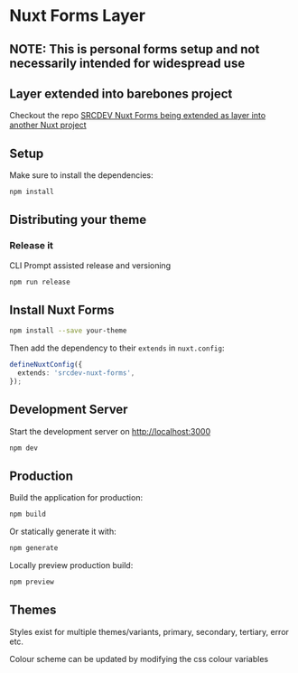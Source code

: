 # Nuxt Forms Layer

## NOTE: This is personal forms setup and not necessarily intended for widespread use

## Layer extended into barebones project

Checkout the repo [SRCDEV Nuxt Forms being extended as layer into another Nuxt project](https://github.com/srcdev/nuxt-extend-nuxt-forms)

## Setup

Make sure to install the dependencies:

```bash
npm install
```

## Distributing your theme

### Release it

CLI Prompt assisted release and versioning

```bash
npm run release
```

## Install Nuxt Forms

```bash
npm install --save your-theme
```

Then add the dependency to their `extends` in `nuxt.config`:

```ts
defineNuxtConfig({
  extends: 'srcdev-nuxt-forms',
});
```

## Development Server

Start the development server on <http://localhost:3000>

```bash
npm dev
```

## Production

Build the application for production:

```bash
npm build
```

Or statically generate it with:

```bash
npm generate
```

Locally preview production build:

```bash
npm preview
```

## Themes

Styles exist for multiple themes/variants, primary, secondary, tertiary, error etc.

Colour scheme can be updated by modifying the css colour variables

